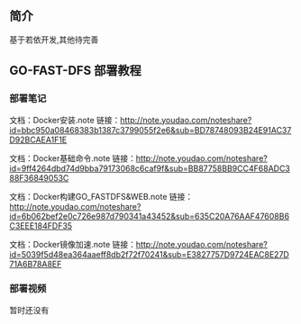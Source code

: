 ## 简介
基于若依开发,其他待完善
## GO-FAST-DFS 部署教程

### 部署笔记
文档：Docker安装.note
链接：http://note.youdao.com/noteshare?id=bbc950a08468383b1387c3799055f2e6&sub=BD78748093B24E91AC37D92BCAEA1F1E

文档：Docker基础命令.note
链接：http://note.youdao.com/noteshare?id=9ff4264dbd74d9bba79173068c6caf9f&sub=BB87758BB9CC4F68ADC388F36849053C

文档：Docker构建GO_FASTDFS&WEB.note
链接：http://note.youdao.com/noteshare?id=6b062bef2e0c726e987d790341a43452&sub=635C20A76AAF47608B6C3EEE184FDF35

文档：Docker镜像加速.note
链接：http://note.youdao.com/noteshare?id=5039f5d48ea364aaeff8db2f72f70241&sub=E3827757D9724EAC8E27D71A6B78A8EF

### 部署视频
暂时还没有
